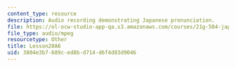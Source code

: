 ```yaml
---
content_type: resource
description: Audio recording demonstrating Japanese pronunciation.
file: https://ol-ocw-studio-app-qa.s3.amazonaws.com/courses/21g-504-japanese-iv-spring-2009/3804e3b7689ced8bd714d6f4d83d9046_Lesson20A6.mp3
file_type: audio/mpeg
resourcetype: Other
title: Lesson20A6
uid: 3804e3b7-689c-ed8b-d714-d6f4d83d9046
---
```

